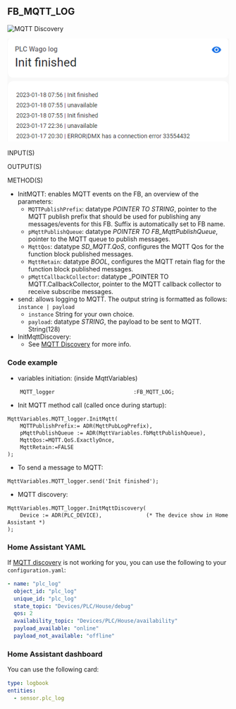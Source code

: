 ## FB_MQTT_LOG
![MQTT Discovery](https://img.shields.io/badge/MQTT%20Discovery-brightgreen)

![](../_img/mqtt_log_in_ha.png)

INPUT(S)

OUTPUT(S)

METHOD(S)

- InitMQTT: enables MQTT events on the FB, an overview of the parameters:
  - `MQTTPublishPrefix`: datatype _POINTER TO STRING_, pointer to the MQTT publish prefix that should be used for publishing any messages/events for this FB. Suffix is automatically set to FB name.
  - `pMqttPublishQueue`: datatype _POINTER TO FB_MqttPublishQueue_, pointer to the MQTT queue to publish messages.
  - `MqttQos`: datatype _SD_MQTT.QoS_, configures the MQTT Qos for the function block published messages.
  - `MqttRetain`: datatype _BOOL_, configures the MQTT retain flag for the function block published messages.
  - `pMqttCallbackCollector`: datatype _POINTER TO MQTT.CallbackCollector, pointer to the MQTT callback collector to receive subscribe messages.
- send: allows logging to MQTT. The output string is formatted as follows: `instance | payload`
  - `instance` String for your own choice.
  - `payload`: datatype _STRING_, the payload to be sent to MQTT. String(128)
- InitMqttDiscovery:
  - See [MQTT Discovery](./../AdditionalFunctionality/MQTT_Discovery.md) for more info.

### **Code example**

- variables initiation: (inside MqttVariables)
```
	MQTT_logger							:FB_MQTT_LOG;
```

- Init MQTT method call (called once during startup):
```
MqttVariables.MQTT_logger.InitMqtt(
	MQTTPublishPrefix:= ADR(MqttPubLogPrefix),
	pMqttPublishQueue := ADR(MqttVariables.fbMqttPublishQueue),
	MqttQos:=MQTT.QoS.ExactlyOnce,
	MqttRetain:=FALSE
);
```

- To send a message to MQTT:
```
MqttVariables.MQTT_logger.send('Init finished');
```

- MQTT discovery:
```
MqttVariables.MQTT_logger.InitMqttDiscovery(
	Device := ADR(PLC_DEVICE),				(* The device show in Home Assistant *)
);
```
### **Home Assistant YAML**
If [MQTT discovery](../AdditionalFunctionality/MQTT_Discovery.md) is not working for you, you can use the following to your `configuration.yaml`:

```yaml
- name: "plc_log"
  object_id: "plc_log"
  unique_id: "plc_log"
  state_topic: "Devices/PLC/House/debug"
  qos: 2  
  availability_topic: "Devices/PLC/House/availability"
  payload_available: "online"
  payload_not_available: "offline"

```

### **Home Assistant dashboard**

You can use the following card:

```yaml
type: logbook
entities:
  - sensor.plc_log
```
